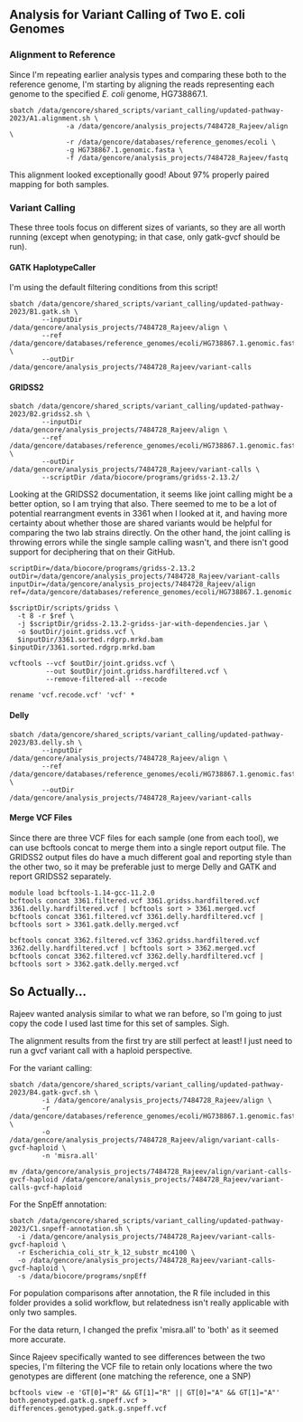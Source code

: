 ## Analysis for Variant Calling of Two E. coli Genomes

### Alignment to Reference

Since I'm repeating earlier analysis types and comparing these both to the reference genome, I'm starting by aligning the reads representing each genome to the specified *E. coli* genome, HG738867.1.

```
sbatch /data/gencore/shared_scripts/variant_calling/updated-pathway-2023/A1.alignment.sh \
              -a /data/gencore/analysis_projects/7484728_Rajeev/align \
              -r /data/gencore/databases/reference_genomes/ecoli \
              -g HG738867.1.genomic.fasta \
              -f /data/gencore/analysis_projects/7484728_Rajeev/fastq
```
This alignment looked exceptionally good! About 97% properly paired mapping for both samples.

### Variant Calling
These three tools focus on different sizes of variants, so they are all worth running (except when genotyping; in that case, only gatk-gvcf should be run).

#### GATK HaplotypeCaller
I'm using the default filtering conditions from this script!

```
sbatch /data/gencore/shared_scripts/variant_calling/updated-pathway-2023/B1.gatk.sh \
        --inputDir /data/gencore/analysis_projects/7484728_Rajeev/align \
        --ref /data/gencore/databases/reference_genomes/ecoli/HG738867.1.genomic.fasta \
        --outDir /data/gencore/analysis_projects/7484728_Rajeev/variant-calls
```

#### GRIDSS2

```
sbatch /data/gencore/shared_scripts/variant_calling/updated-pathway-2023/B2.gridss2.sh \
        --inputDir /data/gencore/analysis_projects/7484728_Rajeev/align \
        --ref /data/gencore/databases/reference_genomes/ecoli/HG738867.1.genomic.fasta \
        --outDir /data/gencore/analysis_projects/7484728_Rajeev/variant-calls \
        --scriptDir /data/biocore/programs/gridss-2.13.2/
```

Looking at the GRIDSS2 documentation, it seems like joint calling might be a better option, so I am trying that also. There seemed to me to be a lot of potential rearrangment events in 3361 when I looked at it, and having more certainty about whether those are shared variants would be helpful for comparing the two lab strains directly. On the other hand, the joint calling is throwing errors while the single sample calling wasn't, and there isn't good support for deciphering that on their GitHub.

```
scriptDir=/data/biocore/programs/gridss-2.13.2
outDir=/data/gencore/analysis_projects/7484728_Rajeev/variant-calls
inputDir=/data/gencore/analysis_projects/7484728_Rajeev/align
ref=/data/gencore/databases/reference_genomes/ecoli/HG738867.1.genomic.fasta

$scriptDir/scripts/gridss \
  -t 8 -r $ref \
  -j $scriptDir/gridss-2.13.2-gridss-jar-with-dependencies.jar \
  -o $outDir/joint.gridss.vcf \
  $inputDir/3361.sorted.rdgrp.mrkd.bam $inputDir/3361.sorted.rdgrp.mrkd.bam

vcftools --vcf $outDir/joint.gridss.vcf \
         --out $outDir/joint.gridss.hardfiltered.vcf \
         --remove-filtered-all --recode

rename 'vcf.recode.vcf' 'vcf' *
```

#### Delly

```
sbatch /data/gencore/shared_scripts/variant_calling/updated-pathway-2023/B3.delly.sh \
        --inputDir /data/gencore/analysis_projects/7484728_Rajeev/align \
        --ref /data/gencore/databases/reference_genomes/ecoli/HG738867.1.genomic.fasta \
        --outDir /data/gencore/analysis_projects/7484728_Rajeev/variant-calls
```

#### Merge VCF Files

Since there are three VCF files for each sample (one from each tool), we can use bcftools concat to merge them into a single report output file. The GRIDSS2 output files do have a much different goal and reporting style than the other two, so it may be preferable just to merge Delly and GATK and report GRIDSS2 separately.

```
module load bcftools-1.14-gcc-11.2.0
bcftools concat 3361.filtered.vcf 3361.gridss.hardfiltered.vcf 3361.delly.hardfiltered.vcf | bcftools sort > 3361.merged.vcf
bcftools concat 3361.filtered.vcf 3361.delly.hardfiltered.vcf | bcftools sort > 3361.gatk.delly.merged.vcf

bcftools concat 3362.filtered.vcf 3362.gridss.hardfiltered.vcf 3362.delly.hardfiltered.vcf | bcftools sort > 3362.merged.vcf
bcftools concat 3362.filtered.vcf 3362.delly.hardfiltered.vcf | bcftools sort > 3362.gatk.delly.merged.vcf
```

## So Actually...

Rajeev wanted analysis similar to what we ran before, so I'm going to just copy the code I used last time for this set of samples. Sigh.

The alignment results from the first try are still perfect at least! I just need to run a gvcf variant call with a haploid perspective.

For the variant calling:
```
sbatch /data/gencore/shared_scripts/variant_calling/updated-pathway-2023/B4.gatk-gvcf.sh \
        -i /data/gencore/analysis_projects/7484728_Rajeev/align \
        -r /data/gencore/databases/reference_genomes/ecoli/HG738867.1.genomic.fasta \
        -o /data/gencore/analysis_projects/7484728_Rajeev/align/variant-calls-gvcf-haploid \
        -n 'misra.all'

mv /data/gencore/analysis_projects/7484728_Rajeev/align/variant-calls-gvcf-haploid /data/gencore/analysis_projects/7484728_Rajeev/variant-calls-gvcf-haploid
```

For the SnpEff annotation:

```
sbatch /data/gencore/shared_scripts/variant_calling/updated-pathway-2023/C1.snpeff-annotation.sh \
  -i /data/gencore/analysis_projects/7484728_Rajeev/variant-calls-gvcf-haploid \
  -r Escherichia_coli_str_k_12_substr_mc4100 \
  -o /data/gencore/analysis_projects/7484728_Rajeev/variant-calls-gvcf-haploid \
  -s /data/biocore/programs/snpEff
```

For population comparisons after annotation, the R file included in this folder provides a solid workflow, but relatedness isn't really applicable with only two samples.

For the data return, I changed the prefix 'misra.all' to 'both' as it seemed more accurate.

Since Rajeev specifically wanted to see differences between the two species, I'm filtering the VCF file to retain only locations where the two genotypes are different (one matching the reference, one a SNP)

```
bcftools view -e 'GT[0]="R" && GT[1]="R" || GT[0]="A" && GT[1]="A"' both.genotyped.gatk.g.snpeff.vcf > differences.genotyped.gatk.g.snpeff.vcf
```
